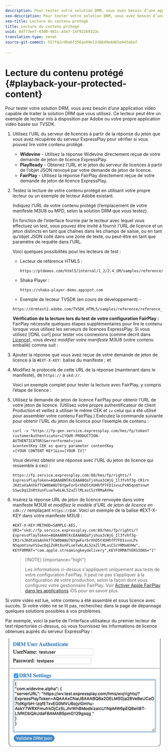 ```yaml
---
description: Pour tester votre solution DRM, vous avez besoin d’une application vidéo capable de traiter la solution DRM que vous utilisez. Ce lecteur peut être un exemple de lecteur mis à disposition par Adobe ou votre propre application vidéo basée sur TVSDK.
seo-description: Pour tester votre solution DRM, vous avez besoin d’une application vidéo capable de traiter la solution DRM que vous utilisez. Ce lecteur peut être un exemple de lecteur mis à disposition par Adobe ou votre propre application vidéo basée sur TVSDK.
seo-title: Lecture du contenu protégé
title: Lecture du contenu protégé
uuid: 84f73ee7-43d0-481c-a5e7-14f92169323c
translation-type: tm+mt
source-git-commit: 557f42cd9a6f356aa99e13386d9e8d65e043a6af

---
```



# Lecture du contenu protégé {#playback-your-protected-content}

Pour tester votre solution DRM, vous avez besoin d’une application vidéo capable de traiter la solution DRM que vous utilisez. Ce lecteur peut être un exemple de lecteur mis à disposition par Adobe ou votre propre application vidéo basée sur TVSDK.

1. Utilisez l’URL du serveur de licences à partir de la réponse du jeton que vous avez récupérée du serveur ExpressPlay pour vérifier si vous pouvez lire votre contenu protégé.

   * **Widevine** - Utilisez la réponse Widevine directement reçue de votre demande de jeton de licence ExpressPlay.
   * **PlayReady** - Obtenez l’URL et le jeton du serveur de licences à partir de l’objet JSON renvoyé par votre demande de jeton de licence.
   * **FairPlay** - Utilisez la réponse FairPlay directement reçue de votre demande de jeton de licence ExpressPlay.

1. Testez la lecture de votre contenu protégé en utilisant votre propre lecteur ou un exemple de lecteur Adobe existant.

   Indiquez l’URL de votre contenu protégé (l’emplacement de votre manifeste M3U8 ou MPD, selon la solution DRM que vous testez).

   En fonction de l’interface fournie par le lecteur avec lequel vous effectuez un test, vous pouvez être invité à fournir l’URL de licence et un jeton distincts en tant que chaînes dans les champs de saisie, ou en tant qu’objet JSON collé dans une zone de texte, ou peut-être en tant que paramètre de requête dans l’URL.

   Voici quelques possibilités pour les lecteurs de test :

   * Lecteur de référence HTML5 :

      ```
      https://ptdemos.com/html5/internal/1_2/2.4_GM/samples/reference/reference_player.html
      ```

   * Shaka Player :

      ```
      https://shaka-player-demo.appspot.com
      ```

   * Exemple de lecteur TVSDK (en cours de développement) -

   ```
   https://drmtest2.adobe.com/TVSDK_HTML5/samples/reference/reference_player.html
   ```

   **Vérification de la lecture lors du test de votre configuration FairPlay :** FairPlay nécessite quelques étapes supplémentaires pour lire le contenu lorsque vous utilisez les serveurs de licences ExpressPlay. Si vous utilisez [!DNL curl] pour tester vos connexions (comme décrit dans [Licence](../../multi-drm-workflows/quick-start/handle-the-licensing.md)), vous devez *modifier votre manifeste* M3U8 (votre contenu emballé) comme suit :

1. Ajouter la réponse que vous avez reçue de votre demande de jeton de licence à la `#EXT-X-KEY:` balise du manifeste ; et
1. Modifiez le protocole de cette URL de la réponse (maintenant dans le manifeste), de `https://` à `skd://`.

   Voici un exemple complet pour tester la lecture avec FairPlay, y compris l’étape de licence :

1. Utilisez la demande de jeton de licence FairPlay pour obtenir l’URL de votre jeton de licence. (Utilisez votre propre authentificateur de client Production et veillez à utiliser le même CEK et `iv` celui qui a été utilisé pour assembler votre contenu FairPlay.) Exécutez la commande suivante pour obtenir l’URL du jeton de licence pour l’exemple de contenu :

   ```
   curl -v "https://fp-gen.service.expressplay.com/hms/fp/token? 
   customerAuthenticator=[YOUR-PRODUCTION-AUTHENTICATOR]&errorFormat=json 
   &contentKey CEK as query parameter contentKey 
   =[YOUR CONTENT KEY]&iv=[YOUR IV]"
   ```

   Vous devriez obtenir une réponse avec l’URL du jeton de licence qui ressemble à ceci :

   ```
   https://fp.service.expressplay.com:80/hms/fp/rights/? 
   ExpressPlayToken=AQAAABNlKcEAAABQaTjshua3cWjG_Il3fvhf3g-CR1rn 
   JKdtaVaAnhkfTCW0bWAU76YgwForbrXhD5tXUHhfP7FD1svvLPxN5qomYsnwY 
   SSwcDq1ZnRtXunFLueTw6LAL52aZllMLasCSzYRMaAVHw 
   ```

1. Insérez la réponse URL de jeton de licence renvoyée dans votre manifeste M3U8 et *modifiez le modèle d’URL de jeton de licence en* `sdk://` remplaçant `https://`par. Voici un exemple de la balise #EXT-X-KEY dans votre manifeste M3U8 :

   ```
   #EXT-X-KEY:METHOD=SAMPLE-AES, 
   URI="skd://fp.service.expressplay.com:80/hms/fp/rights/? 
   ExpressPlayToken=AQAAABNlKcEAAABQaTjshua3cWjG_Il3fvhf3g- 
   CR1rnJKdtaVaAnhkfTCW0bWAU76YgwForbrXhD5tXUHhfP7FD1svvLPx 
   N5qomYsnwYSSwcDq1ZnRtXunFLueTw6LAL52aZllMLasCSzYRMaAVHw", 
   KEYFORMAT="com.apple.streamingkeydelivery",KEYFORMATVERSIONS="1"
   ```

   >[!NOTE] {importance=&quot;high&quot;}
   >
   >Les informations ci-dessus s&#39;appliquent uniquement aux tests de votre configuration FairPlay. Il peut ne pas s’appliquer à la configuration de votre production, selon la façon dont vous configurez votre gestionnaire FairPlay. Voir [Activer Apple FairPlay dans les applications](../../../programming/tvsdk-3x-ios-prog/ios-3x-drm-content-security/ios-3x-apple-fairplay-tvsdk.md) iOS pour en savoir plus.

Si votre vidéo est lue, votre contenu a été assemblé et sous licence avec succès. Si votre vidéo ne se lit pas, recherchez dans la page de dépannage quelques solutions possibles à vos problèmes.

<!--<a id="example_603D92A1F3924467B5D66EC862B8F59C"></a>-->

Par exemple, voici la partie de l’interface utilisateur du premier lecteur de test répertoriée ci-dessus, où vous fournissez les informations de licence obtenues auprès du serveur ExpressPlay :

<!--<a id="fig_zjy_q2c_rw"></a>-->

![](assets/sample-player-drm-settings-web.png)
